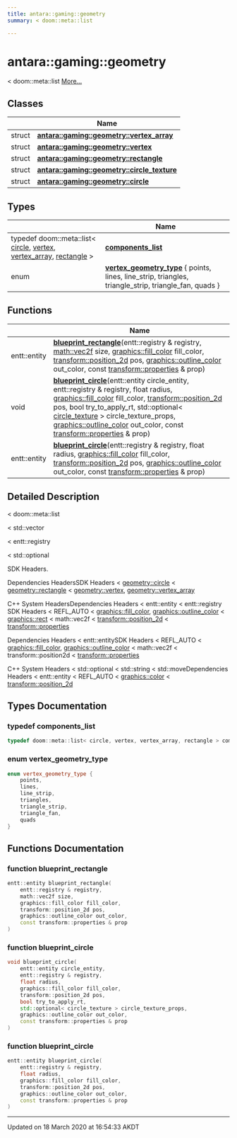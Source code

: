 ```yaml
---
title: antara::gaming::geometry
summary: < doom::meta::list  

---
```


# antara::gaming::geometry




< doom::meta::list  [More...](#detailed-description)






## Classes

|                | Name           |
| -------------- | -------------- |
| struct | **[antara::gaming::geometry::vertex_array](Classes/structantara_1_1gaming_1_1geometry_1_1vertex__array.md)**  |
| struct | **[antara::gaming::geometry::vertex](Classes/structantara_1_1gaming_1_1geometry_1_1vertex.md)**  |
| struct | **[antara::gaming::geometry::rectangle](Classes/structantara_1_1gaming_1_1geometry_1_1rectangle.md)**  |
| struct | **[antara::gaming::geometry::circle_texture](Classes/structantara_1_1gaming_1_1geometry_1_1circle__texture.md)**  |
| struct | **[antara::gaming::geometry::circle](Classes/structantara_1_1gaming_1_1geometry_1_1circle.md)**  |

## Types

|                | Name           |
| -------------- | -------------- |
| typedef doom::meta::list< [circle](Classes/structantara_1_1gaming_1_1geometry_1_1circle.md), [vertex](Classes/structantara_1_1gaming_1_1geometry_1_1vertex.md), [vertex_array](Classes/structantara_1_1gaming_1_1geometry_1_1vertex__array.md), [rectangle](Classes/structantara_1_1gaming_1_1geometry_1_1rectangle.md) > | **[components_list](Namespaces/namespaceantara_1_1gaming_1_1geometry.md#typedef-components_list)**  |
| enum | **[vertex_geometry_type](Namespaces/namespaceantara_1_1gaming_1_1geometry.md#enum-vertex_geometry_type)** { points, lines, line_strip, triangles, triangle_strip, triangle_fan, quads } |

## Functions

|                | Name           |
| -------------- | -------------- |
| entt::entity | **[blueprint_rectangle](Namespaces/namespaceantara_1_1gaming_1_1geometry.md#function-blueprint_rectangle)**(entt::registry & registry, [math::vec2f](Classes/classantara_1_1gaming_1_1math_1_1basic__vector.md) size, [graphics::fill_color](Classes/structantara_1_1gaming_1_1graphics_1_1fill__color.md) fill_color, [transform::position_2d](Classes/structantara_1_1gaming_1_1transform_1_1position__2d.md) pos, [graphics::outline_color](Classes/structantara_1_1gaming_1_1graphics_1_1outline__color.md) out_color, const [transform::properties](Classes/structantara_1_1gaming_1_1transform_1_1properties.md) & prop)  |
| void | **[blueprint_circle](Namespaces/namespaceantara_1_1gaming_1_1geometry.md#function-blueprint_circle)**(entt::entity circle_entity, entt::registry & registry, float radius, [graphics::fill_color](Classes/structantara_1_1gaming_1_1graphics_1_1fill__color.md) fill_color, [transform::position_2d](Classes/structantara_1_1gaming_1_1transform_1_1position__2d.md) pos, bool try_to_apply_rt, std::optional< [circle_texture](Classes/structantara_1_1gaming_1_1geometry_1_1circle__texture.md) > circle_texture_props, [graphics::outline_color](Classes/structantara_1_1gaming_1_1graphics_1_1outline__color.md) out_color, const [transform::properties](Classes/structantara_1_1gaming_1_1transform_1_1properties.md) & prop)  |
| entt::entity | **[blueprint_circle](Namespaces/namespaceantara_1_1gaming_1_1geometry.md#function-blueprint_circle)**(entt::registry & registry, float radius, [graphics::fill_color](Classes/structantara_1_1gaming_1_1graphics_1_1fill__color.md) fill_color, [transform::position_2d](Classes/structantara_1_1gaming_1_1transform_1_1position__2d.md) pos, [graphics::outline_color](Classes/structantara_1_1gaming_1_1graphics_1_1outline__color.md) out_color, const [transform::properties](Classes/structantara_1_1gaming_1_1transform_1_1properties.md) & prop)  |




## Detailed Description

< doom::meta::list 

























< std::vector

< entt::registry

< std::optional

SDK Headers.

Dependencies HeadersSDK Headers < [geometry::circle](Classes/structantara_1_1gaming_1_1geometry_1_1circle.md) < [geometry::rectangle](Classes/structantara_1_1gaming_1_1geometry_1_1rectangle.md) < [geometry::vertex](Classes/structantara_1_1gaming_1_1geometry_1_1vertex.md), [geometry::vertex_array](Classes/structantara_1_1gaming_1_1geometry_1_1vertex__array.md)

C++ System HeadersDependencies Headers < entt::entity < entt::registry SDK Headers < REFL_AUTO < [graphics::fill_color](Classes/structantara_1_1gaming_1_1graphics_1_1fill__color.md), [graphics::outline_color](Classes/structantara_1_1gaming_1_1graphics_1_1outline__color.md) < [graphics::rect](Classes/structantara_1_1gaming_1_1graphics_1_1rect.md) < math::vec2f < [transform::position_2d](Classes/structantara_1_1gaming_1_1transform_1_1position__2d.md) < [transform::properties](Classes/structantara_1_1gaming_1_1transform_1_1properties.md)

Dependencies Headers < entt::entitySDK Headers < REFL_AUTO < [graphics::fill_color](Classes/structantara_1_1gaming_1_1graphics_1_1fill__color.md), [graphics::outline_color](Classes/structantara_1_1gaming_1_1graphics_1_1outline__color.md) < math::vec2f < transform::position2d < [transform::properties](Classes/structantara_1_1gaming_1_1transform_1_1properties.md)

C++ System Headers < std::optional < std::string < std::moveDependencies Headers < entt::entity < REFL_AUTO < [graphics::color](Classes/structantara_1_1gaming_1_1graphics_1_1color.md) < [transform::position_2d](Classes/structantara_1_1gaming_1_1transform_1_1position__2d.md)



## Types Documentation

### typedef components_list

```cpp
typedef doom::meta::list< circle, vertex, vertex_array, rectangle > components_list;
```




























### enum vertex_geometry_type

```cpp
enum vertex_geometry_type {
    points,
    lines,
    line_strip,
    triangles,
    triangle_strip,
    triangle_fan,
    quads
}
```





























## Functions Documentation

### function blueprint_rectangle

```cpp
entt::entity blueprint_rectangle(
    entt::registry & registry,
    math::vec2f size,
    graphics::fill_color fill_color,
    transform::position_2d pos,
    graphics::outline_color out_color,
    const transform::properties & prop
)
```




























### function blueprint_circle

```cpp
void blueprint_circle(
    entt::entity circle_entity,
    entt::registry & registry,
    float radius,
    graphics::fill_color fill_color,
    transform::position_2d pos,
    bool try_to_apply_rt,
    std::optional< circle_texture > circle_texture_props,
    graphics::outline_color out_color,
    const transform::properties & prop
)
```




























### function blueprint_circle

```cpp
entt::entity blueprint_circle(
    entt::registry & registry,
    float radius,
    graphics::fill_color fill_color,
    transform::position_2d pos,
    graphics::outline_color out_color,
    const transform::properties & prop
)
```
































-------------------------------

Updated on 18 March 2020 at 16:54:33 AKDT